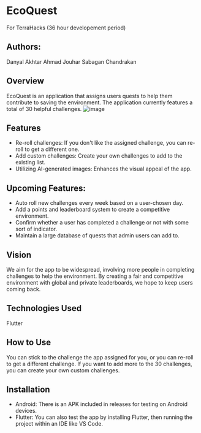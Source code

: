 # EcoQuest
For TerraHacks (36 hour developement period)

## Authors:
Danyal Akhtar
Ahmad Jouhar
Sabagan Chandrakan

## Overview
EcoQuest is an application that assigns users quests to help them contribute to saving the environment. The application currently features a total of 30 helpful challenges.
![image](https://github.com/user-attachments/assets/89f3a79c-5a24-45c5-9465-700e4bce4da7)


## Features
- Re-roll challenges: If you don't like the assigned challenge, you can re-roll to get a different one.
- Add custom challenges: Create your own challenges to add to the existing list.
- Utilizing AI-generated images: Enhances the visual appeal of the app.

## Upcoming Features:
- Auto roll new challenges every week based on a user-chosen day.
- Add a points and leaderboard system to create a competitive environment.
- Confirm whether a user has completed a challenge or not with some sort of indicator.
- Maintain a large database of quests that admin users can add to.

## Vision
We aim for the app to be widespread, involving more people in completing challenges to help the environment. By creating a fair and competitive environment with global and private leaderboards, we hope to keep users coming back.

## Technologies Used
Flutter

## How to Use
You can stick to the challenge the app assigned for you, or you can re-roll to get a different challenge. If you want to add more to the 30 challenges, you can create your own custom challenges.

## Installation
- Android: There is an APK included in releases for testing on Android devices.
- Flutter: You can also test the app by installing Flutter, then running the project within an IDE like VS Code.
